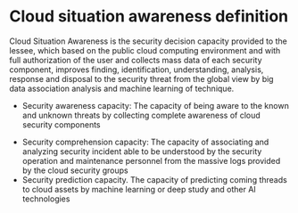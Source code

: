 # Cloud situation awareness definition 

Cloud Situation Awareness is the security decision capacity provided to the lessee, which based on the public cloud computing environment and with full authorization of the user and collects mass data of each security component, improves finding, identification, understanding, analysis, response and disposal to the security threat from the global view by big data association analysis and machine learning of technique.

* Security awareness capacity: The capacity of being aware to the known and unknown threats by collecting complete awareness of cloud security components

- Security comprehension capacity: The capacity of associating and analyzing security incident able to be understood by the security operation and maintenance personnel from the massive logs provided by the cloud security groups
- Security prediction capacity. The capacity of predicting coming threads to cloud assets by machine learning or deep study and other AI technologies

